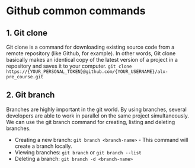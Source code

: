 # Github common commands
## 1. Git clone
Git clone is a command for downloading existing source code from a remote repository (like Github, for example). In other words, Git clone basically makes an identical copy of the latest version of a project in a repository and saves it to your computer.
```git clone https://{YOUR_PERSONAL_TOKEN}@github.com/{YOUR_USERNAME}/alx-pre_course.git ```
## 2. Git branch
Branches are highly important in the git world. By using branches, several developers are able to work in parallel on the same project simultaneously. We can use the git branch command for creating, listing and deleting branches.
* Creating a new branch: ```git branch <branch-name>``` - This command will create a branch locally.
* Viewing branches: ```git branch``` or ```git branch --list ```
* Deleting a branch: ```git branch -d <branch-name>```
